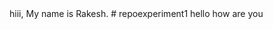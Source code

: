 <html>
  <head>
    <title>Hellloo</title>
  </head>
  <body>
    hiii, My name is Rakesh.
# repoexperiment1
<html>
  <head>
    <title>Experiment</title>
  </head>
  <body>
    hello how are you
  </body>
</html>

